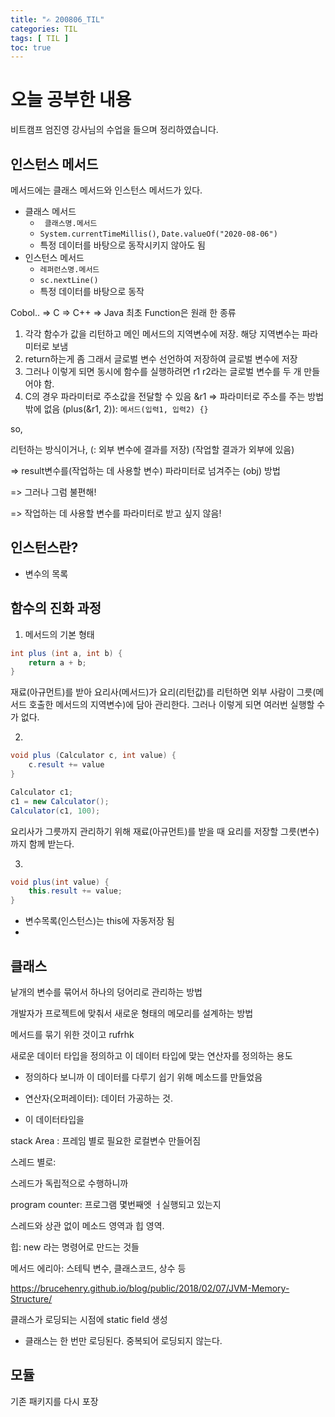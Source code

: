 ```yaml
---
title: "✍ 200806_TIL"
categories: TIL
tags: [ TIL ]
toc: true
---
```


# 오늘 공부한 내용

비트캠프 엄진영 강사님의 수업을 들으며 정리하였습니다.

## 인스턴스 메서드

메서드에는 클래스 메서드와 인스턴스 메서드가 있다. 

- 클래스 메서드
  - ` 클래스명.메서드`
  - `System.currentTimeMillis()`, `Date.valueOf("2020-08-06")`
  - 특정 데이터를 바탕으로 동작시키지 않아도 됨 
- 인스턴스 메서드
  - `레퍼런스명.메서드`
  - `sc.nextLine()` 
  - 특정 데이터를 바탕으로 동작

Cobol.. => C => C++ => Java
최초 Function은 원래 한 종류

1. 각각 함수가 값을 리턴하고 메인 메서드의 지역변수에 저장. 해당 지역변수는 파라미터로 보냄
2. return하는게 좀 그래서  글로벌 변수 선언하여 저장하여 글로벌 변수에 저장
3. 그러나 이렇게 되면 동시에 함수를 실행하려면 r1 r2라는 글로벌 변수를 두 개 만들어야 함. 
4. C의 경우 파라미터로 주소값을 전달할 수 있음 &r1 => 파라미터로 주소를 주는 방법밖에 없음 (plus(&r1, 2)): `메서드(입력1, 입력2) {}`



so,

리턴하는 방식이거나,  (: 외부 변수에 결과를 저장) (작업할 결과가 외부에 있음) 

=> result변수를(작업하는 데 사용할 변수) 파라미터로 넘겨주는 (obj) 방법

=> 그러나 그럼 불편해!

=> 작업하는 데 사용할 변수를 파라미터로 받고 싶지 않음!



## 인스턴스란?

- 변수의 목록





## 함수의 진화 과정

1. 메서드의 기본 형태

```java
int plus (int a, int b) {
    return a + b;
}
```

재료(아규먼트)를 받아 요리사(메서드)가 요리(리턴값)를 리턴하면 외부 사람이 그릇(메서드 호출한 메서드의 지역변수)에 담아 관리한다. 그러나 이렇게 되면 여러번 실행할 수가 없다. 



2. 

```java
void plus (Calculator c, int value) {
    c.result += value
}

Calculator c1;
c1 = new Calculator();
Calculator(c1, 100);
```

요리사가 그릇까지 관리하기 위해 재료(아규먼트)를 받을 때 요리를 저장할 그릇(변수)까지 함께 받는다. 



3.

```java
void plus(int value) {
    this.result += value;
}
```

- 변수목록(인스턴스)는 this에 자동저장 됨
- 

## 클래스

낱개의 변수를 묶어서 하나의 덩어리로 관리하는 방법

개발자가 프로젝트에 맞춰서 새로운 형태의 메모리를 설계하는 방법



메서드를 묶기 위한 것이고 rufrhk

새로운 데이터 타입을 정의하고 이 데이터 타입에 맞는 연산자를 정의하는 용도

- 정의하다 보니까 이 데이터를 다루기 쉽기 위해 메소드를 만들었음

- 연산자(오퍼레이터): 데이터 가공하는 것.
- 이 데이터타입을  



stack Area : 프레임 별로 필요한 로컬변수 만들어짐

스레드 별로: 

스레드가 독립적으로 수행하니까

program counter: 프로그램 몇번째엣 ㅓ실행되고 있는지

스레드와 상관 없이 메소드 영역과 힙 영역. 

힙: new 라는 명령어로 만드는 것들 

메서드 에리아: 스테틱 변수, 클래스코드, 상수 등 

https://brucehenry.github.io/blog/public/2018/02/07/JVM-Memory-Structure/



클래스가 로딩되는 시점에 static field 생성 

- 클래스는 한 번만 로딩된다. 중복되어 로딩되지 않는다.



## 모듈

기존 패키지를 다시 포장 